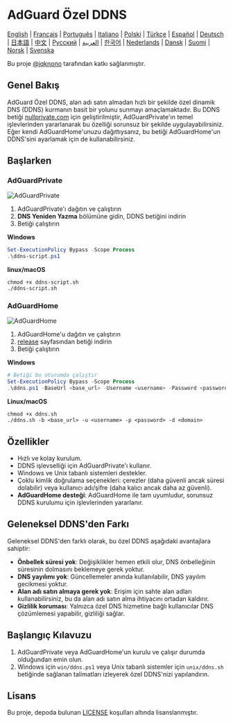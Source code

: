 # AdGuard Özel DDNS

[English](readme.md) | [Français](readme.fr.md) | [Português](readme.pt.md) | [Italiano](readme.it.md) | [Polski](readme.pl.md) | [Türkçe](readme.tr.md) | [Español](readme.es.md) | [Deutsch](readme.de.md) | [日本語](readme.ja.md) | [中文](readme.zh.md) | [Русский](readme.ru.md) | [العربية](readme.ar.md) | [한국어](readme.ko.md) | [Nederlands](readme.nl.md) | [Dansk](readme.da.md) | [Suomi](readme.fi.md) | [Norsk](readme.no.md) | [Svenska](readme.sv.md)

Bu proje [@jqknono](https://github.com/jqknono) tarafından katkı sağlanmıştır.

## Genel Bakış

AdGuard Özel DDNS, alan adı satın almadan hızlı bir şekilde özel dinamik DNS (DDNS) kurmanın basit bir yolunu sunmayı amaçlamaktadır.
Bu DDNS betiği [nullprivate.com](https://nullprivate.com) için geliştirilmiştir, AdGuardPrivate'ın temel işlevlerinden yararlanarak bu özelliği sorunsuz bir şekilde uygulayabilirsiniz.
Eğer kendi AdGuardHome'unuzu dağıttıysanız, bu betiği AdGuardHome'un DDNS'sini ayarlamak için de kullanabilirsiniz.

## Başlarken

### AdGuardPrivate

![AdGuardPrivate](./assets/nullprivate.webp)

1. AdGuardPrivate'ı dağıtın ve çalıştırın
2. **DNS Yeniden Yazma** bölümüne gidin, DDNS betiğini indirin
3. Betiği çalıştırın

**Windows**

```powershell
Set-ExecutionPolicy Bypass -Scope Process
.\ddns-script.ps1
```

**linux/macOS**

```shell
chmod +x ddns-script.sh
./ddns-script.sh
```

### AdGuardHome

![AdGuardHome](./assets/adguardhome.webp)

1. AdGuardHome'u dağıtın ve çalıştırın
2. [release](https://github.com/AdGuardPrivate/nullprivate-ddns/releases) sayfasından betiği indirin
3. Betiği çalıştırın

**Windows**

```powershell
# Betiği bu oturumda çalıştır
Set-ExecutionPolicy Bypass -Scope Process
.\ddns.ps1 -BaseUrl <base_url> -Username <username> -Password <password> -Domain <domain>
```

**Linux/macOS**

```shell
chmod +x ddns.sh
./ddns.sh -b <base_url> -u <username> -p <password> -d <domain>
```

## Özellikler

- Hızlı ve kolay kurulum.
- DDNS işlevselliği için AdGuardPrivate'ı kullanır.
- Windows ve Unix tabanlı sistemleri destekler.
- Çoklu kimlik doğrulama seçenekleri: çerezler (daha güvenli ancak süresi dolabilir) veya kullanıcı adı/şifre (daha kalıcı ancak daha az güvenli).
- **AdGuardHome desteği**: AdGuardHome ile tam uyumludur, sorunsuz DDNS kurulumu için işlevlerinden yararlanır.

## Geleneksel DDNS'den Farkı

Geleneksel DDNS'den farklı olarak, bu özel DDNS aşağıdaki avantajlara sahiptir:

- **Önbellek süresi yok**: Değişiklikler hemen etkili olur, DNS önbelleğinin süresinin dolmasını beklemeye gerek yoktur.
- **DNS yayılımı yok**: Güncellemeler anında kullanılabilir, DNS yayılım gecikmesi yoktur.
- **Alan adı satın almaya gerek yok**: Erişim için sahte alan adları kullanabilirsiniz, bu da alan adı satın alma ihtiyacını ortadan kaldırır.
- **Gizlilik koruması**: Yalnızca özel DNS hizmetine bağlı kullanıcılar DNS çözümlemesi yapabilir, gizliliği sağlar.

## Başlangıç Kılavuzu

1. AdGuardPrivate veya AdGuardHome'un kurulu ve çalışır durumda olduğundan emin olun.
2. Windows için `win/ddns.ps1` veya Unix tabanlı sistemler için `unix/ddns.sh` betiğinde sağlanan talimatları izleyerek özel DDNS'nizi yapılandırın.

## Lisans

Bu proje, depoda bulunan [LICENSE](LICENSE) koşulları altında lisanslanmıştır.